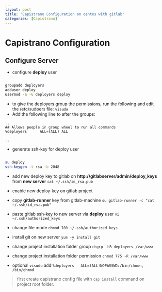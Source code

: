 ```yaml
---
layout: post
title: "Capistrano Configuration on centos with gitlab"
categories: [Capistrano]
---
```


# Capistrano Configuration

## Configure Server

- configure **deploy** user 

```sh

groupadd deployers
adduser deploy
usermod -a -G deployers deploy
```
- to give the deployers group the permissions, run the following and edit the /etc/sudoers file: `visudo`
- Add the following line to after the groups:
```ssh 
..
## Allows people in group wheel to run all commands
%deployers      ALL=(ALL) ALL

..

```
- generate ssh-key for deploy user
```sh

su deploy
ssh-keygen -t rsa -b 2048
```
- add new deploy key to gitlab on **http://gitlabserver/admin/deploy_keys** from **new server** `cat ~/.ssh/id_rsa.pub`
- enable new deploy-key on gitlab project
- copy **gitlab-runner** key from gitlab-machine `su gitlab-runner -c "cat ~/.ssh/id_rsa.pub"`
- paste gitlab ssh-key to new server via **deploy** user `vi ~/.ssh/authorized_keys`
- change file mode `chmod 700 ~/.ssh/authorized_keys`
- install git on new server `yum -y install git`
- change project installation folder group `chgrp -hR deployers /var/www`
- change project installation folder permission `chmod 775 -R /var/www`
 


- optional `visudo` add `%deployers   ALL=(ALL)NOPASSWD:/bin/chown, /bin/chmod`


> first create capistrano config file with `cap install` command on project root folder.